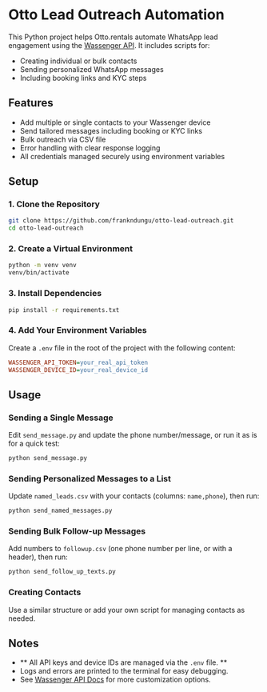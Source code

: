 # Otto Lead Outreach Automation

This Python project helps Otto.rentals automate WhatsApp lead engagement using the [Wassenger API](https://wassenger.com/). It includes scripts for:

- Creating individual or bulk contacts
- Sending personalized WhatsApp messages
- Including booking links and KYC steps

## Features

- Add multiple or single contacts to your Wassenger device
- Send tailored messages including booking or KYC links
- Bulk outreach via CSV file
- Error handling with clear response logging
- All credentials managed securely using environment variables

## Setup

### 1. Clone the Repository

```bash
git clone https://github.com/frankndungu/otto-lead-outreach.git
cd otto-lead-outreach
```

### 2. Create a Virtual Environment 

```bash
python -m venv venv
venv/bin/activate   
```

### 3. Install Dependencies

```bash
pip install -r requirements.txt
```

### 4. Add Your Environment Variables

Create a `.env` file in the root of the project with the following content:

```ini
WASSENGER_API_TOKEN=your_real_api_token
WASSENGER_DEVICE_ID=your_real_device_id
```

## Usage

### Sending a Single Message

Edit `send_message.py` and update the phone number/message, or run it as is for a quick test:

```bash
python send_message.py
```

### Sending Personalized Messages to a List

Update `named_leads.csv` with your contacts (columns: `name,phone`), then run:

```bash
python send_named_messages.py
```

### Sending Bulk Follow-up Messages

Add numbers to `followup.csv` (one phone number per line, or with a header), then run:

```bash
python send_follow_up_texts.py
```

### Creating Contacts 

Use a similar structure or add your own script for managing contacts as needed.

## Notes

- ** All API keys and device IDs are managed via the `.env` file. **
- Logs and errors are printed to the terminal for easy debugging.
- See [Wassenger API Docs](https://wassenger.com/docs/) for more customization options.

